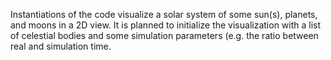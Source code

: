 Instantiations of the code visualize a solar system of some sun(s), planets, and moons in a 2D view. It is planned to initialize the visualization with a list of celestial bodies and some simulation parameters (e.g. the ratio between real and simulation time.
